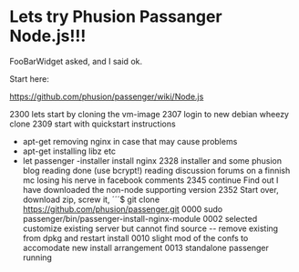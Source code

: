 Lets try Phusion Passanger Node.js!!!
=====================================

FooBarWidget asked, and I said ok.

Start here:

https://github.com/phusion/passenger/wiki/Node.js

2300 lets start by cloning the vm-image
2307 login to new debian wheezy clone
2309 start with quickstart instructions
  - apt-get removing nginx in case that may cause problems
  - apt-get installing libz etc
  - let passenger -installer install nginx
2328 installer and some phusion blog reading done (use bcrypt!)
reading discussion forums on a finnish mc losing his nerve in facebook comments
2345 continue
Find out I have downloaded the non-node supporting version
2352 Start over, download zip, screw it, ´´´$ git clone https://github.com/phusion/passenger.git
0000 sudo passenger/bin/passenger-install-nginx-module
0002 selected customize existing server but cannot find source -- remove existing from dpkg and restart install
0010 slight mod of the confs to accomodate new install arrangement
0013 standalone passenger running

